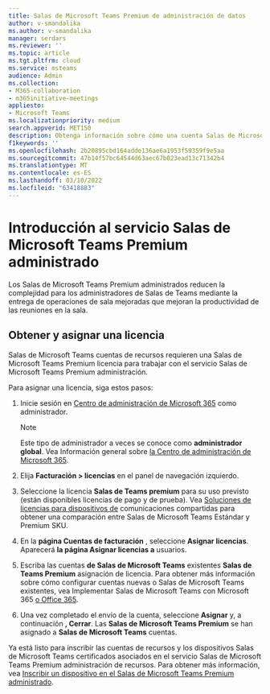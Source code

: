 ```yaml
---
title: Salas de Microsoft Teams Premium de administración de datos
author: v-smandalika
ms.author: v-smandalika
manager: serdars
ms.reviewer: ''
ms.topic: article
ms.tgt.pltfrm: cloud
ms.service: msteams
audience: Admin
ms.collection:
- M365-collaboration
- m365initiative-meetings
appliesto:
- Microsoft Teams
ms.localizationpriority: medium
search.appverid: MET150
description: Obtenga información sobre cómo una cuenta Salas de Microsoft Teams obtiene una licencia para obtener acceso al Salas de Microsoft Teams de administración premium.
f1keywords: ''
ms.openlocfilehash: 2b20895cbd164adde136ae6a1953f59359f9e5aa
ms.sourcegitcommit: 47b14f57bc64544d63aec67b023ead13c71342b4
ms.translationtype: MT
ms.contentlocale: es-ES
ms.lasthandoff: 03/10/2022
ms.locfileid: "63418883"
---
```

# <a name="getting-started-with-microsoft-teams-rooms-premium-managed-service"></a>Introducción al servicio Salas de Microsoft Teams Premium administrado

Los Salas de Microsoft Teams Premium administrados reducen la complejidad para los administradores de Salas de Teams mediante la entrega de operaciones de sala mejoradas que mejoran la productividad de las reuniones en la sala.

## <a name="obtain-and-assign-a-license"></a>Obtener y asignar una licencia

Salas de Microsoft Teams cuentas de recursos requieren una Salas de Microsoft Teams Premium licencia para trabajar con el servicio Salas de Microsoft Teams Premium administración.

Para asignar una licencia, siga estos pasos:

1. Inicie sesión en [Centro de administración de Microsoft 365](https://admin.microsoft.com) como administrador.

    > [!NOTE]
    > Este tipo de administrador a veces se conoce como **administrador global**. Vea Información general sobre [la Centro de administración de Microsoft 365](/microsoft-365/business-video/admin-center-overview).

2. Elija **Facturación > licencias** en el panel de navegación izquierdo.
3. Seleccione la licencia **Salas de Teams premium** para su uso previsto (están disponibles licencias de pago y de prueba). Vea [Soluciones de licencias para dispositivos de](rooms-licensing.md) comunicaciones compartidas para obtener una comparación entre Salas de Microsoft Teams Estándar y Premium SKU.
4. En la **página Cuentas de facturación** , seleccione **Asignar licencias**. Aparecerá **la página Asignar licencias a** usuarios.
5. Escriba las cuentas **de Salas de Microsoft Teams** existentes **Salas de Teams Premium** asignación de licencia. Para obtener más información sobre cómo configurar cuentas nuevas o Salas de Microsoft Teams existentes, vea Implementar Salas de Microsoft Teams con Microsoft 365 [o Office 365](with-office-365.md).
6. Una vez completado el envío de la cuenta, seleccione **Asignar** y, a continuación **, Cerrar**. Las **Salas de Microsoft Teams Premium** se han asignado a **Salas de Microsoft Teams** cuentas.

Ya está listo para inscribir las cuentas de recursos y los dispositivos Salas de Microsoft Teams certificados asociados en el servicio Salas de Microsoft Teams Premium administración de recursos. Para obtener más información, vea [Inscribir un dispositivo en el Salas de Microsoft Teams Premium administrado](enrolling-mtrp-managed-service.md).
